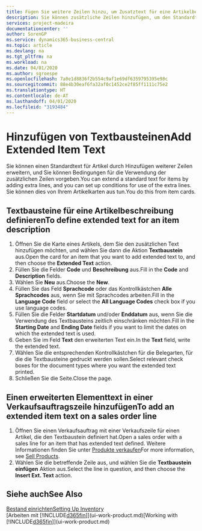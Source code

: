 ```yaml
---
title: Fügen Sie weitere Zeilen hinzu, um Zusatztext für eine Artikelbeschreibung zu definieren| Microsoft Docs
description: Sie können zusätzliche Zeilen hinzufügen, um den Standardtext zu erweitern, der einen Artikel enthält.
services: project-madeira
documentationcenter: ''
author: SorenGP
ms.service: dynamics365-business-central
ms.topic: article
ms.devlang: na
ms.tgt_pltfrm: na
ms.workload: na
ms.date: 04/01/2020
ms.author: sgroespe
ms.openlocfilehash: 7a8e1d8836f2b554c9af1e69df6359795395e98c
ms.sourcegitcommit: 88e4b30eaf6fa32af0c1452ce2f85ff1111c75e2
ms.translationtype: HT
ms.contentlocale: de-AT
ms.lasthandoff: 04/01/2020
ms.locfileid: "3193484"
---
```

# <a name="add-extended-item-text"></a><span data-ttu-id="7c7db-103">Hinzufügen von Textbausteinen</span><span class="sxs-lookup"><span data-stu-id="7c7db-103">Add Extended Item Text</span></span>
<span data-ttu-id="7c7db-104">Sie können einen Standardtext für Artikel durch Hinzufügen weiterer Zeilen erweitern, und Sie können Bedingungen für die Verwendung der zusätzlichen Zeilen vorgeben.</span><span class="sxs-lookup"><span data-stu-id="7c7db-104">You can extend a standard text for items by adding extra lines, and you can set up conditions for use of the extra lines.</span></span> <span data-ttu-id="7c7db-105">Sie können dies von Ihrem Artikelkarten aus tun.</span><span class="sxs-lookup"><span data-stu-id="7c7db-105">You do this from item cards.</span></span>

## <a name="to-define-extended-text-for-an-item-description"></a><span data-ttu-id="7c7db-106">Textbausteine für eine Artikelbeschreibung definieren</span><span class="sxs-lookup"><span data-stu-id="7c7db-106">To define extended text for an item description</span></span>
1. <span data-ttu-id="7c7db-107">Öffnen Sie die Karte eines Artikels, dem Sie den zusätzlichen Text hinzufügen möchten, und wählen Sie dann die Aktion **Textbaustein** aus.</span><span class="sxs-lookup"><span data-stu-id="7c7db-107">Open the card for an item that you want to add extended text to, and then choose the **Extended Text** action.</span></span>
2. <span data-ttu-id="7c7db-108">Füllen Sie die Felder **Code** und **Beschreibung** aus.</span><span class="sxs-lookup"><span data-stu-id="7c7db-108">Fill in the **Code** and **Description** fields.</span></span>
3. <span data-ttu-id="7c7db-109">Wählen Sie **Neu** aus.</span><span class="sxs-lookup"><span data-stu-id="7c7db-109">Choose the **New**.</span></span>
4. <span data-ttu-id="7c7db-110">Füllen Sie das Feld **Sprachcode** oder das Kontrollkästchen **Alle Sprachcodes** aus, wenn Sie mit Sprachcodes arbeiten.</span><span class="sxs-lookup"><span data-stu-id="7c7db-110">Fill in the **Language Code** field or select the **All Language Codes** check box if you use language codes.</span></span>
5. <span data-ttu-id="7c7db-111">Füllen Sie die Felder **Startdatum** und/oder **Enddatum** aus, wenn Sie die Verwendung des Textbausteins zeitlich einschränken möchten.</span><span class="sxs-lookup"><span data-stu-id="7c7db-111">Fill in the **Starting Date** and **Ending Date** fields if you want to limit the dates on which the extended text is used.</span></span>
6. <span data-ttu-id="7c7db-112">Geben Sie im Feld **Text** den erweiterten Text ein.</span><span class="sxs-lookup"><span data-stu-id="7c7db-112">In the **Text** field, write the extended text.</span></span>
7. <span data-ttu-id="7c7db-113">Wählen Sie die entsprechenden Kontrollkästchen für die Belegarten, für die die Textbausteine gedruckt werden sollen.</span><span class="sxs-lookup"><span data-stu-id="7c7db-113">Select relevant check boxes for the document types where you want the extended text printed.</span></span>
8. <span data-ttu-id="7c7db-114">Schließen Sie die Seite.</span><span class="sxs-lookup"><span data-stu-id="7c7db-114">Close the page.</span></span>

## <a name="to-add-an-extended-item-text-on-a-sales-order-line"></a><span data-ttu-id="7c7db-115">Einen erweiterten Elementtext in einer Verkaufsauftragszeile hinzufügen</span><span class="sxs-lookup"><span data-stu-id="7c7db-115">To add an extended item text on a sales order line</span></span>
1. <span data-ttu-id="7c7db-116">Öffnen Sie einen Verkaufsauftrag mit einer Verkaufszeile für einen Artikel, die den Textbaustein definiert hat.</span><span class="sxs-lookup"><span data-stu-id="7c7db-116">Open a sales order with a sales line for an item that has extended text defined.</span></span> <span data-ttu-id="7c7db-117">Weitere Informationen finden Sie unter [Produkte verkaufen](sales-how-sell-products.md)</span><span class="sxs-lookup"><span data-stu-id="7c7db-117">For more information, see [Sell Products](sales-how-sell-products.md).</span></span>
2. <span data-ttu-id="7c7db-118">Wählen Sie die betreffende Zeile aus, und wählen Sie die **Textbaustein einfügen** Aktion aus.</span><span class="sxs-lookup"><span data-stu-id="7c7db-118">Select the line in question, and then choose the **Insert Ext. Text** action.</span></span>

## <a name="see-also"></a><span data-ttu-id="7c7db-119">Siehe auch</span><span class="sxs-lookup"><span data-stu-id="7c7db-119">See Also</span></span>
[<span data-ttu-id="7c7db-120">Bestand einrichten</span><span class="sxs-lookup"><span data-stu-id="7c7db-120">Setting Up Inventory</span></span>](inventory-setup-inventory.md)  
<span data-ttu-id="7c7db-121">[Arbeiten mit [!INCLUDE[d365fin](includes/d365fin_md.md)]](ui-work-product.md)</span><span class="sxs-lookup"><span data-stu-id="7c7db-121">[Working with [!INCLUDE[d365fin](includes/d365fin_md.md)]](ui-work-product.md)</span></span>
